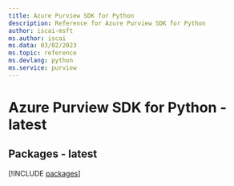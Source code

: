 ```yaml
---
title: Azure Purview SDK for Python
description: Reference for Azure Purview SDK for Python
author: iscai-msft
ms.author: iscai
ms.data: 03/02/2023
ms.topic: reference
ms.devlang: python
ms.service: purview
---
```

# Azure Purview SDK for Python - latest
## Packages - latest
[!INCLUDE [packages](purview-index.md)]
